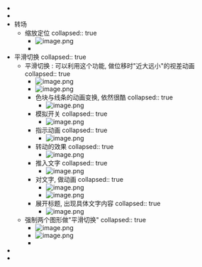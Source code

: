 -
-
- 转场
	- 缩放定位
	  collapsed:: true
		- ![image.png](../assets/image_1663043574904_0.png)
		-
- 平滑切换
  collapsed:: true
	- 平滑切换 : 可以利用这个功能, 做位移时"近大远小"的视差动画
	  collapsed:: true
		- ![image.png](../assets/image_1663044763909_0.png)
		- ![image.png](../assets/image_1663044986996_0.png)
		- 色块与线条的动画变换, 依然很酷
		  collapsed:: true
			- ![image.png](../assets/image_1663046263581_0.png)
		- 模拟开关
		  collapsed:: true
			- ![image.png](../assets/image_1663046300831_0.png)
		- 指示动画
		  collapsed:: true
			- ![image.png](../assets/image_1663046347591_0.png)
		- 转动的效果
		  collapsed:: true
			- ![image.png](../assets/image_1663048088857_0.png)
		- 推入文字
		  collapsed:: true
			- ![image.png](../assets/image_1663047689439_0.png)
		- 对文字, 做动画
		  collapsed:: true
			- ![image.png](../assets/image_1663047196655_0.png)
			- ![image.png](../assets/image_1663047403563_0.png)
		- 展开标题, 出现具体文字内容
		  collapsed:: true
			- ![image.png](../assets/image_1663048439407_0.png)
	- 强制两个图形做"平滑切换"
	  collapsed:: true
		- ![image.png](../assets/image_1663046495942_0.png)
		- ![image.png](../assets/image_1663046781648_0.png)
		-
-
-